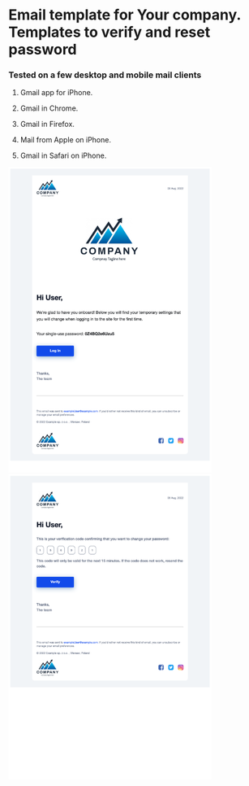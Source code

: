 # Email template for Your company. Templates to verify and reset password

### Tested on a few desktop and mobile mail clients
 1. Gmail app for iPhone.

 2. Gmail in Chrome.

 3. Gmail in Firefox.

 4. Mail from Apple on iPhone.

 5. Gmail in Safari on iPhone.

<img src="./images/screenshots/welcome.png" width="400">
<img src="./images/screenshots/verify.png" width="400">